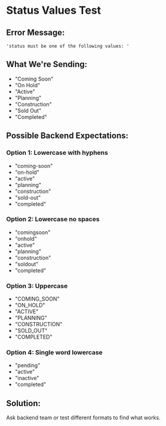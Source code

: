 # Status Values Test

## Error Message:
```
'status must be one of the following values: '
```

## What We're Sending:
- "Coming Soon"
- "On Hold"
- "Active"
- "Planning"
- "Construction"
- "Sold Out"
- "Completed"

## Possible Backend Expectations:

### Option 1: Lowercase with hyphens
- "coming-soon"
- "on-hold"
- "active"
- "planning"
- "construction"
- "sold-out"
- "completed"

### Option 2: Lowercase no spaces
- "comingsoon"
- "onhold"
- "active"
- "planning"
- "construction"
- "soldout"
- "completed"

### Option 3: Uppercase
- "COMING_SOON"
- "ON_HOLD"
- "ACTIVE"
- "PLANNING"
- "CONSTRUCTION"
- "SOLD_OUT"
- "COMPLETED"

### Option 4: Single word lowercase
- "pending"
- "active"
- "inactive"
- "completed"

## Solution:
Ask backend team or test different formats to find what works.


